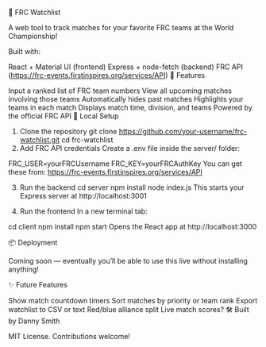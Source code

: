 🤖 FRC Watchlist

A web tool to track matches for your favorite FRC teams at the World Championship!

Built with:

React + Material UI (frontend)
Express + node-fetch (backend)
FRC API (https://frc-events.firstinspires.org/services/API)
🚀 Features

Input a ranked list of FRC team numbers
View all upcoming matches involving those teams
Automatically hides past matches
Highlights your teams in each match
Displays match time, division, and teams
Powered by the official FRC API
🔧 Local Setup

1. Clone the repository
git clone https://github.com/your-username/frc-watchlist.git
cd frc-watchlist
2. Add FRC API credentials
Create a .env file inside the server/ folder:

FRC_USER=yourFRCUsername
FRC_KEY=yourFRCAuthKey
You can get these from: https://frc-events.firstinspires.org/services/API

3. Run the backend
cd server
npm install
node index.js
This starts your Express server at http://localhost:3001

4. Run the frontend
In a new terminal tab:

cd client
npm install
npm start
Opens the React app at http://localhost:3000

📦 Deployment

Coming soon — eventually you’ll be able to use this live without installing anything!

✨ Future Features

Show match countdown timers
Sort matches by priority or team rank
Export watchlist to CSV or text
Red/blue alliance split
Live match scores?
🛠 Built by Danny Smith

MIT License. Contributions welcome!
